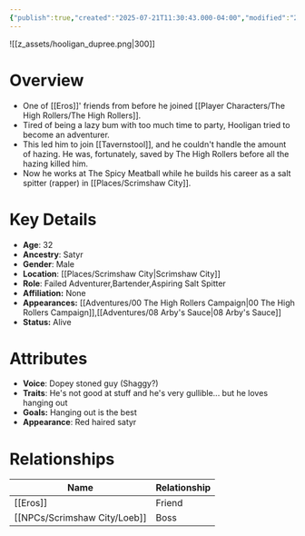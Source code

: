 ```yaml
---
{"publish":true,"created":"2025-07-21T11:30:43.000-04:00","modified":"2025-10-17T10:18:40.031-04:00","cssclasses":""}
---
```


![[z_assets/hooligan_dupree.png|300]]

# Overview
- One of [[Eros]]' friends from before he joined [[Player Characters/The High Rollers/The High Rollers]].
- Tired of being a lazy bum with too much time to party, Hooligan tried to become an adventurer.
- This led him to join [[Tavernstool]], and he couldn't handle the amount of hazing. He was, fortunately, saved by The High Rollers before all the hazing killed him.
- Now he works at The Spicy Meatball while he builds his career as a salt spitter (rapper) in [[Places/Scrimshaw City]].

# Key Details
- **Age**: 32
- **Ancestry**: Satyr
- **Gender**: Male
- **Location**: [[Places/Scrimshaw City\|Scrimshaw City]]
- **Role**: Failed Adventurer,Bartender,Aspiring Salt Spitter
- **Affiliation:** None
- **Appearances:** [[Adventures/00 The High Rollers Campaign\|00 The High Rollers Campaign]],[[Adventures/08 Arby's Sauce\|08 Arby's Sauce]]
- **Status:** Alive

# Attributes
- **Voice**: Dopey stoned guy (Shaggy?)
- **Traits**: He's not good at stuff and he's very gullible... but he loves hanging out
- **Goals:** Hanging out is the best
- **Appearance**: Red haired satyr

# Relationships

| Name     | Relationship |
| -------- | ------------ |
| [[Eros]] | Friend       |
| [[NPCs/Scrimshaw City/Loeb]] | Boss         |
